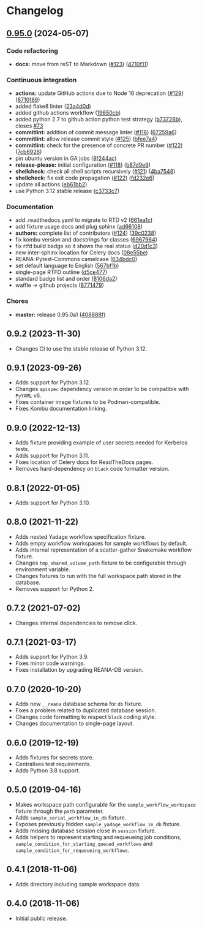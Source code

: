 # Changelog

## [0.95.0](https://github.com/Sinclert/pytest-reana/compare/v0.9.2...0.95.0) (2024-05-07)


### Code refactoring

* **docs:** move from reST to Markdown ([#123](https://github.com/Sinclert/pytest-reana/issues/123)) ([4710f11](https://github.com/Sinclert/pytest-reana/commit/4710f1195557c5e1ae1a993084f26010e035f822))


### Continuous integration

* **actions:** update GitHub actions due to Node 16 deprecation ([#129](https://github.com/Sinclert/pytest-reana/issues/129)) ([8710f89](https://github.com/Sinclert/pytest-reana/commit/8710f8923d00096205d228a8d71b86f161e66141))
* added flake8 linter ([23a4d0d](https://github.com/Sinclert/pytest-reana/commit/23a4d0ddd1419ac3a5290aedcc0ddbaa37ae5e23))
* added github actions workflow ([19650cb](https://github.com/Sinclert/pytest-reana/commit/19650cb477f55e9f8751d46ca49bc2ae33226dca))
* added python 2.7 to github action python test strategy ([b73728b](https://github.com/Sinclert/pytest-reana/commit/b73728bfbebdd080ca914038162d26e8eacaf1e9)), closes [#73](https://github.com/Sinclert/pytest-reana/issues/73)
* **commitlint:** addition of commit message linter ([#118](https://github.com/Sinclert/pytest-reana/issues/118)) ([67259a6](https://github.com/Sinclert/pytest-reana/commit/67259a6c33413c84b53528413b88556b9cd2fb5d))
* **commitlint:** allow release commit style ([#125](https://github.com/Sinclert/pytest-reana/issues/125)) ([bfee7a4](https://github.com/Sinclert/pytest-reana/commit/bfee7a43c22771a8c3a39df81307029d1c6975f1))
* **commitlint:** check for the presence of concrete PR number ([#122](https://github.com/Sinclert/pytest-reana/issues/122)) ([7cb6926](https://github.com/Sinclert/pytest-reana/commit/7cb69260b2b4bfbcdf1de02b64fbc180db67fb81))
* pin ubuntu version in GA jobs ([8f244ac](https://github.com/Sinclert/pytest-reana/commit/8f244ac227bc03116cd540e82dd04b18eac23a58))
* **release-please:** initial configuration ([#118](https://github.com/Sinclert/pytest-reana/issues/118)) ([b87d9e9](https://github.com/Sinclert/pytest-reana/commit/b87d9e973a35ae00bc76422fc39f444dea36a8ae))
* **shellcheck:** check all shell scripts recursively ([#121](https://github.com/Sinclert/pytest-reana/issues/121)) ([4ba7548](https://github.com/Sinclert/pytest-reana/commit/4ba754893b5b20981413c812464e8171d6eebe29))
* **shellcheck:** fix exit code propagation ([#122](https://github.com/Sinclert/pytest-reana/issues/122)) ([fd232e6](https://github.com/Sinclert/pytest-reana/commit/fd232e6f1da0cd714755629376b8f0947597a387))
* update all actions ([eb61bb2](https://github.com/Sinclert/pytest-reana/commit/eb61bb20e7e6a1f1b67c4d9aee7f71c9cab982fa))
* use Python 3.12 stable release ([c3733c7](https://github.com/Sinclert/pytest-reana/commit/c3733c706438607ebb6b642034a9dce4267c27f0))


### Documentation

* add .readthedocs.yaml to migrate to RTD v2 ([661ea1c](https://github.com/Sinclert/pytest-reana/commit/661ea1c6c3ca10c1bd2198d333814d49fd314735))
* add fixture usage docs and plug sphinx ([ad66108](https://github.com/Sinclert/pytest-reana/commit/ad66108df630b65756162753fc1daae7b79e0dff))
* **authors:** complete list of contributors ([#124](https://github.com/Sinclert/pytest-reana/issues/124)) ([39c0238](https://github.com/Sinclert/pytest-reana/commit/39c0238b453c570e7d451669a53c63c7cf351650))
* fix kombu version and docstrings for classes ([6967964](https://github.com/Sinclert/pytest-reana/commit/6967964a65e9b41ec9a7764e7632a8c967451e68))
* fix rtfd build badge so it shows the real status ([d20d1c3](https://github.com/Sinclert/pytest-reana/commit/d20d1c3479c14976f78728bbbb9b9aaab7a9a31d))
* new inter-sphinx location for Celery docs ([08e55be](https://github.com/Sinclert/pytest-reana/commit/08e55be4e61e6db6ac0035b886aaff20dd606462))
* REANA-Pytest-Commons camelcase ([634bdc0](https://github.com/Sinclert/pytest-reana/commit/634bdc0f34a9510751fb2db593acb90b777b52ff))
* set default language to English ([567bf1b](https://github.com/Sinclert/pytest-reana/commit/567bf1b6f41ebcd74772ff41646a105dad211843))
* single-page RTFD outline ([d5ce477](https://github.com/Sinclert/pytest-reana/commit/d5ce477eeae09cc2c91f0a5816204d37fc8170f1))
* standard badge list and order ([8106da2](https://github.com/Sinclert/pytest-reana/commit/8106da2eca9f2e47985a1d5831f9c17aee164ec3))
* waffle -&gt; github projects ([8771479](https://github.com/Sinclert/pytest-reana/commit/8771479bdc7b51c598d24b9b10a28ca62fbd3e05))


### Chores

* **master:** release 0.95.0a1 ([408888f](https://github.com/Sinclert/pytest-reana/commit/408888f301e9f2514c284f79ab3e342be93ec2db))

## 0.9.2 (2023-11-30)

- Changes CI to use the stable release of Python 3.12.

## 0.9.1 (2023-09-26)

- Adds support for Python 3.12.
- Changes `apispec` dependency version in order to be compatible with `PyYAML` v6.
- Fixes container image fixtures to be Podman-compatible.
- Fixes Kombu documentation linking.

## 0.9.0 (2022-12-13)

- Adds fixture providing example of user secrets needed for Kerberos tests.
- Adds support for Python 3.11.
- Fixes location of Celery docs for ReadTheDocs pages.
- Removes hard-dependency on `black` code formatter version.

## 0.8.1 (2022-01-05)

- Adds support for Python 3.10.

## 0.8.0 (2021-11-22)

- Adds nested Yadage workflow specification fixture.
- Adds empty workflow workspaces for sample workflows by default.
- Adds internal representation of a scatter-gather Snakemake workflow fixture.
- Changes `tmp_shared_volume_path` fixture to be configurable through environment variable.
- Changes fixtures to run with the full workspace path stored in the database.
- Removes support for Python 2.

## 0.7.2 (2021-07-02)

- Changes internal dependencies to remove click.

## 0.7.1 (2021-03-17)

- Adds support for Python 3.9.
- Fixes minor code warnings.
- Fixes installation by upgrading REANA-DB version.

## 0.7.0 (2020-10-20)

- Adds new `__reana` database schema for `db` fixture.
- Fixes a problem related to duplicated database session.
- Changes code formatting to respect `black` coding style.
- Changes documentation to single-page layout.

## 0.6.0 (2019-12-19)

- Adds fixtures for secrets store.
- Centralises test requirements.
- Adds Python 3.8 support.

## 0.5.0 (2019-04-16)

- Makes workspace path configurable for the `sample_workflow_workspace`
  fixture through the `path` parameter.
- Adds `sample_serial_workflow_in_db` fixture.
- Exposes previously hidden `sample_yadage_workflow_in_db` fixture.
- Adds missing database session close in `session` fixture.
- Adds helpers to represent starting and requeueing job conditions,
  `sample_condition_for_starting_queued_workflows` and
  `sample_condition_for_requeueing_workflows`.

## 0.4.1 (2018-11-06)

- Adds directory including sample workspace data.

## 0.4.0 (2018-11-06)

- Initial public release.
